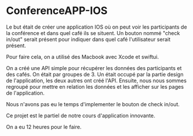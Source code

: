 # ConferenceAPP-IOS
Le but était de créer une application IOS où on peut voir les participants de la conférence et dans quel café ils se situent. Un bouton nommé "check in/out" serait présent pour indiquer dans quel café l'utilisateur serait présent.

Pour faire cela, on a utilisé des Macbook avec Xcode et swiftui.

On a créé une API simple pour récupérer les données des participants et des cafés. On était par groupes de 3. Un était occupé par la partie design de l'application, les deux autres ont créé l'API. Ensuite, nous nous sommes regroupé pour mettre en relation les données et les afficher sur les pages de l'application. 

Nous n'avons pas eu le temps d'implementer le bouton de check in/out.

Ce projet est le partiel de notre cours d'application innovante.

On a eu 12 heures pour le faire.
